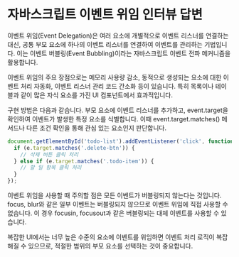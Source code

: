 # 자바스크립트 이벤트 위임 인터뷰 답변

이벤트 위임(Event Delegation)은 여러 요소에 개별적으로 이벤트 리스너를 연결하는 대신, 공통 부모 요소에 하나의 이벤트 리스너를 연결하여 이벤트를 관리하는 기법입니다. 이는 이벤트 버블링(Event Bubbling)이라는 자바스크립트 이벤트 전파 메커니즘을 활용합니다.

이벤트 위임의 주요 장점으로는 메모리 사용량 감소, 동적으로 생성되는 요소에 대한 이벤트 처리 자동화, 이벤트 리스너 관리 코드 간소화 등이 있습니다. 특히 목록이나 테이블과 같이 많은 자식 요소를 가진 UI 컴포넌트에서 효과적입니다.

구현 방법은 다음과 같습니다. 부모 요소에 이벤트 리스너를 추가하고, event.target을 확인하여 이벤트가 발생한 특정 요소를 식별합니다. 이때 event.target.matches() 메서드나 다른 조건 확인을 통해 관심 있는 요소인지 판단합니다.

```javascript
document.getElementById('todo-list').addEventListener('click', function(e) {
  if (e.target.matches('.delete-btn')) {
    // 삭제 버튼 클릭 처리
  } else if (e.target.matches('.todo-item')) {
    // 할 일 항목 클릭 처리
  }
});
```

이벤트 위임을 사용할 때 주의할 점은 모든 이벤트가 버블링되지 않는다는 것입니다. focus, blur와 같은 일부 이벤트는 버블링되지 않으므로 이벤트 위임에 직접 사용할 수 없습니다. 이 경우 focusin, focusout과 같은 버블링되는 대체 이벤트를 사용할 수 있습니다.

복잡한 UI에서는 너무 높은 수준의 요소에 이벤트를 위임하면 이벤트 처리 로직이 복잡해질 수 있으므로, 적절한 범위의 부모 요소를 선택하는 것이 중요합니다.